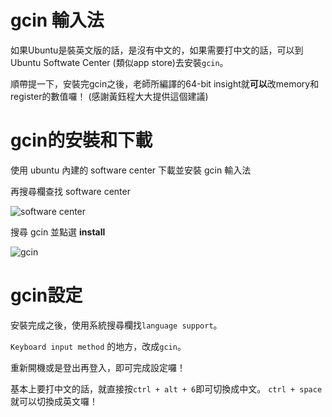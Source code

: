 # gcin 輸入法

如果Ubuntu是裝英文版的話，是沒有中文的，如果需要打中文的話，可以到Ubuntu Softwate Center
(類似app store)去安裝`gcin`。

順帶提一下，安裝完gcin之後，老師所編譯的64-bit insight就**可以**改memory和register的數值囉！
(感謝黃鈺程大大提供這個建議)

# gcin的安裝和下載

使用 ubuntu 內建的 software center 下載並安裝 gcin 輸入法

再搜尋欄查找 software center

![software center]()

搜尋 gcin 並點選 **install**

![gcin]()

# gcin設定

安裝完成之後，使用系統搜尋欄找`language support`。

`Keyboard input method` 的地方，改成`gcin`。

重新開機或是登出再登入，即可完成設定囉！

基本上要打中文的話，就直接按`ctrl + alt + 6`即可切換成中文。
`ctrl + space`就可以切換成英文囉！
